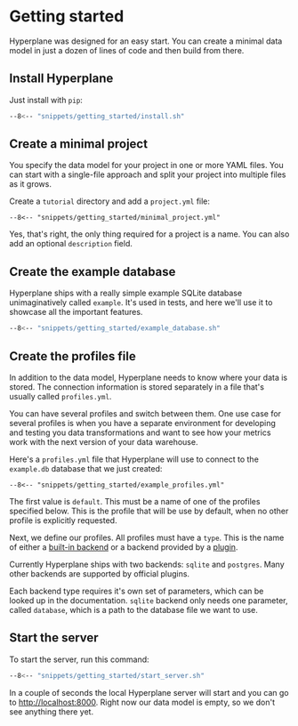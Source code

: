 # Getting started

Hyperplane was designed for an easy start. You can create a minimal data model in just
a dozen of lines of code and then build from there.

## Install Hyperplane

Just install with `pip`:

```bash
--8<-- "snippets/getting_started/install.sh"
```

## Create a minimal project

You specify the data model for your project in one or more YAML files. You can start with
a single-file approach and split your project into multiple files as it grows.

Create a `tutorial` directory and add a `project.yml` file:

```{ .yaml title=project.yml }
--8<-- "snippets/getting_started/minimal_project.yml"
```

Yes, that's right, the only thing required for a project is a name. You can also add an
optional `description` field.

## Create the example database

Hyperplane ships with a really simple example SQLite database unimaginatively called
`example`.  It's used in tests, and here we'll use it to showcase all the important
features.

```sh
--8<-- "snippets/getting_started/example_database.sh"
```

## Create the profiles file

In addition to the data model, Hyperplane needs to know where your data is stored.
The connection information is stored separately in a file that's usually called
`profiles.yml`.

You can have several profiles and switch between them. One use case for several profiles
is when you have a separate environment for developing and testing you data transformations
and want to see how your metrics work with the next version of your data warehouse.

Here's a `profiles.yml` file that Hyperplane will use to connect to the `example.db`
database that we just created:

```{ .yaml title=profiles.yml }
--8<-- "snippets/getting_started/example_profiles.yml"
```

The first value is `default`. This must be a name of one of the profiles specified below.
This is the profile that will be use by default, when no other profile is explicitly
requested.

Next, we define our profiles. All profiles must have a `type`. This is the name of either
a [built-in backend](../reference/backends.md) or a backend provided by a [plugin](../reference/plugins.md).

Currently Hyperplane ships with two backends: `sqlite` and `postgres`. Many other backends
are supported by official plugins.

Each backend type requires it's own set of parameters, which can be looked up in the
documentation. `sqlite` backend only needs one parameter, called `database`, which is
a path to the database file we want to use.

## Start the server

To start the server, run this command:

```sh
--8<-- "snippets/getting_started/start_server.sh"
```

In a couple of seconds the local Hyperplane server will start and you can go to
[http://localhost:8000](http://localhost:8000). Right now our data model is empty, so
we don't see anything there yet.

